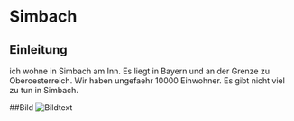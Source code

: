 # Simbach
## Einleitung
ich wohne in Simbach am Inn. Es liegt in Bayern und an der Grenze zu Oberoesterreich.
Wir haben ungefaehr 10000 Einwohner. Es gibt nicht viel zu tun in Simbach.

##Bild
![Bildtext](https://github.com/ChrisWan/CE_UE_WS17_A4-2/blob/master/k01520223/Beispielbild.jpeg)




